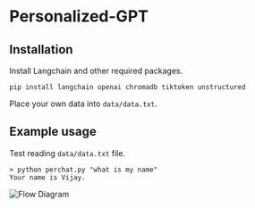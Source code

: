 # Personalized-GPT

## Installation

Install Langchain and other required packages.
```
pip install langchain openai chromadb tiktoken unstructured
```

Place your own data into `data/data.txt`.

## Example usage
Test reading `data/data.txt` file.
```
> python perchat.py "what is my name"
Your name is Vijay.
```
![Flow Diagram]()
